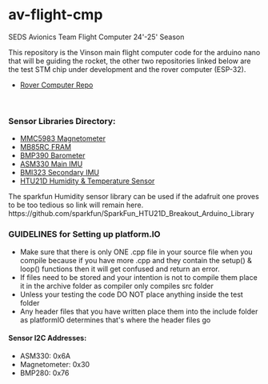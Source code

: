 # av-flight-cmp

SEDS Avionics Team Flight Computer 24'-25' Season
<br/>

This repository is the Vinson main flight computer code for the arduino nano that will be guiding the rocket, the other two repositories linked below are the test STM chip under development and the rover computer (ESP-32). 
<ul>
  <li><a href="https://github.com/erielC/av-rover-cmp/tree/main" target="_blank">Rover Computer Repo</a></li>
</ul>
<br/>
<h3>Sensor Libraries Directory:</h3>
<ul>
  <li><a href="https://github.com/sparkfun/SparkFun_MMC5983MA_Magnetometer_Arduino_Library/tree/main" target="_blank">MMC5983 Magnetometer</a></li>
  <li><a href="https://github.com/sosandroid/FRAM_MB85RC_I2C" target="_blank">MB85RC FRAM</a></li>
  <li><a href="https://github.com/adafruit/Adafruit_BMP3XX" target="_blank">BMP390 Barometer</a></li>
  <li><a href="https://github.com/stm32duino/ASM330LHH/tree/main" target="_blank">ASM330 Main IMU</a></li>
  <li><a href="https://github.com/boschsensortec/BMI323_SensorAPI" target="_blank">BMI323 Secondary IMU</a></li>
  <li><a href="https://github.com/adafruit/Adafruit_HTU21DF_Library/tree/master" target="_blank">HTU21D Humidity & Temperature Sensor</a></li>
</ul>
  The sparkfun Humidity sensor library can be used if the adafruit one proves to be too tedious so link will remain here.
  <br/>
  https://github.com/sparkfun/SparkFun_HTU21D_Breakout_Arduino_Library
<br/>

<h3>GUIDELINES for Setting up platform.IO</h3>
<ul>
  <li>Make sure that there is only ONE .cpp file in your source file when you compile because if you have more .cpp and they contain the setup() & loop() functions then it will get confused and return an error.</li>
  <li>If files need to be stored and your intention is not to compile them place it in the archive folder as compiler only compiles src folder</li>
  <li>Unless your testing the code DO NOT place anything inside the test folder</li>
  <li>Any header files that you have written place them into the include folder as platformIO determines that's where the header files go</li>
</ul>
<h4>Sensor I2C Addresses:</h4>
<ul>
  <li>ASM330: 0x6A</li>
  <li>Magnetometer: 0x30</li>
  <li>BMP280: 0x76</li>
</ul>